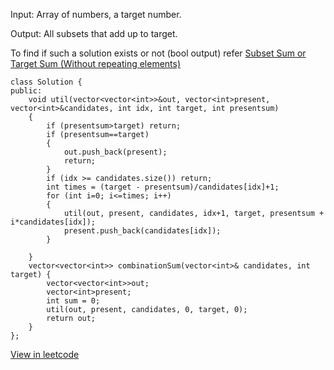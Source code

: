 Input: Array of numbers, a target number.

Output: All subsets that add up to target.

To find if such a solution exists or not (bool output) refer [Subset Sum or Target Sum (Without repeating elements)](https://github.com/AnushkaKundu/ALGORITHMS/blob/189bc56c7afd3a9f04c3fbb3fdf1c7a8ca5572d1/DynamicProgramming/Subset%20Sum%20or%20Target%20Sum%20(Without%20repeating%20elements).md)

```
class Solution {
public:
    void util(vector<vector<int>>&out, vector<int>present, vector<int>&candidates, int idx, int target, int presentsum)
    {
        if (presentsum>target) return;
        if (presentsum==target)
        {
            out.push_back(present);
            return;
        }
        if (idx >= candidates.size()) return;
        int times = (target - presentsum)/candidates[idx]+1;
        for (int i=0; i<=times; i++)
        {
            util(out, present, candidates, idx+1, target, presentsum + i*candidates[idx]);
            present.push_back(candidates[idx]);
        }

    }
    vector<vector<int>> combinationSum(vector<int>& candidates, int target) {
        vector<vector<int>>out;
        vector<int>present;
        int sum = 0;
        util(out, present, candidates, 0, target, 0);
        return out;
    }
};
```
[View in leetcode](https://leetcode.com/problems/combination-sum/)

